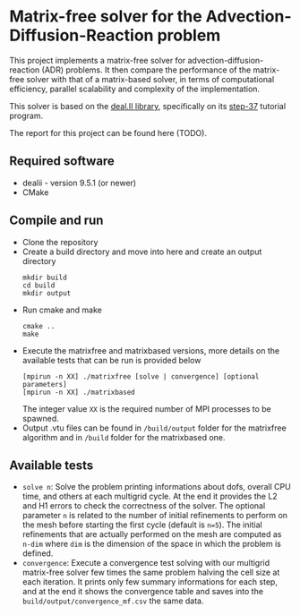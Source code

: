 # Matrix-free solver for the Advection-Diffusion-Reaction problem
This project implements a matrix-free solver for advection-diffusion-reaction (ADR) problems. It then compare the performance of the matrix-free solver with that of a matrix-based solver, in terms of computational efficiency, parallel scalability and complexity of the implementation.

This solver is based on the [deal.II library](https://github.com/dealii/dealii), specifically on its [step-37](https://www.dealii.org/current/doxygen/deal.II/step_37.html) tutorial program.

The report for this project can be found here (TODO).

## Required software
- dealii - version 9.5.1 (or newer)
- CMake

## Compile and run
- Clone the repository
- Create a build directory and move into here and create an output directory
  ```
  mkdir build
  cd build
  mkdir output
  ```
- Run cmake and make
  ```
  cmake ..
  make
  ```
- Execute the matrixfree and matrixbased versions, more details on the available tests that can be run is provided below
  ```
  [mpirun -n XX] ./matrixfree [solve | convergence] [optional parameters]
  [mpirun -n XX] ./matrixbased
  ```
  The integer value `XX` is the required number of MPI processes to be spawned.
- Output .vtu files can be found in `/build/output` folder for the matrixfree algorithm and in `/build` folder for the matrixbased one.

## Available tests
- `solve n`:
  Solve the problem printing informations about dofs, overall CPU time, and others at each multigrid cycle. At the end it provides the L2 and H1 errors to check the correctness of the solver. The optional parameter `n` is related to the number of initial refinements to perform on the mesh before starting the first cycle (default is `n=5`). The initial refinements that are actually performed on the mesh are computed as `n-dim` where `dim` is the dimension of the space in which the problem is defined.
- `convergence`: Execute a convergence test solving with our multigrid matrix-free solver few times the same problem halving the cell size at each iteration. It prints only few summary informations for each step, and at the end it shows the convergence table and saves into the `build/output/convergence_mf.csv` the same data.
